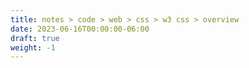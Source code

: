 ```yaml
---
title: notes > code > web > css > w3 css > overview
date: 2023-06-16T00:00:00-06:00
draft: true
weight: -1
---
```

